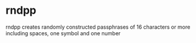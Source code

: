 # rndpp
rndpp creates randomly constructed passphrases of 16 characters or more including spaces, one symbol and one number
